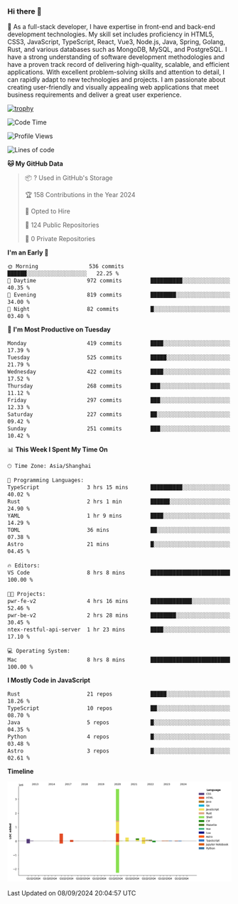 ### Hi there 👋

🌱 As a full-stack developer, I have expertise in front-end and back-end development technologies. My skill set includes proficiency in HTML5, CSS3, JavaScript, TypeScript, React, Vue3, Node.js, Java, Spring, Golang, Rust, and various databases such as MongoDB, MySQL, and PostgreSQL. I have a strong understanding of software development methodologies and have a proven track record of delivering high-quality, scalable, and efficient applications. With excellent problem-solving skills and attention to detail, I can rapidly adapt to new technologies and projects. I am passionate about creating user-friendly and visually appealing web applications that meet business requirements and deliver a great user experience.

[![trophy](https://github-profile-trophy.vercel.app/?username=elton&rank=SECRET,SSS,SS,S,AAA,AA,A&theme=onedark&no-frame=true&margin-w=10)](https://github.com/ryo-ma/github-profile-trophy)

<!--START_SECTION:waka-->
![Code Time](http://img.shields.io/badge/Code%20Time-1%2C398%20hrs%2011%20mins-blue)

![Profile Views](http://img.shields.io/badge/Profile%20Views-0-blue)

![Lines of code](https://img.shields.io/badge/From%20Hello%20World%20I%27ve%20Written-5.5%20million%20lines%20of%20code-blue)

**🐱 My GitHub Data** 

> 📦 ? Used in GitHub's Storage 
 > 
> 🏆 158 Contributions in the Year 2024
 > 
> 💼 Opted to Hire
 > 
> 📜 124 Public Repositories 
 > 
> 🔑 0 Private Repositories 
 > 
**I'm an Early 🐤** 

```text
🌞 Morning                536 commits         ██████░░░░░░░░░░░░░░░░░░░   22.25 % 
🌆 Daytime                972 commits         ██████████░░░░░░░░░░░░░░░   40.35 % 
🌃 Evening                819 commits         ████████░░░░░░░░░░░░░░░░░   34.00 % 
🌙 Night                  82 commits          █░░░░░░░░░░░░░░░░░░░░░░░░   03.40 % 
```
📅 **I'm Most Productive on Tuesday** 

```text
Monday                   419 commits         ████░░░░░░░░░░░░░░░░░░░░░   17.39 % 
Tuesday                  525 commits         █████░░░░░░░░░░░░░░░░░░░░   21.79 % 
Wednesday                422 commits         ████░░░░░░░░░░░░░░░░░░░░░   17.52 % 
Thursday                 268 commits         ███░░░░░░░░░░░░░░░░░░░░░░   11.12 % 
Friday                   297 commits         ███░░░░░░░░░░░░░░░░░░░░░░   12.33 % 
Saturday                 227 commits         ██░░░░░░░░░░░░░░░░░░░░░░░   09.42 % 
Sunday                   251 commits         ███░░░░░░░░░░░░░░░░░░░░░░   10.42 % 
```


📊 **This Week I Spent My Time On** 

```text
🕑︎ Time Zone: Asia/Shanghai

💬 Programming Languages: 
TypeScript               3 hrs 15 mins       ██████████░░░░░░░░░░░░░░░   40.02 % 
Rust                     2 hrs 1 min         ██████░░░░░░░░░░░░░░░░░░░   24.90 % 
YAML                     1 hr 9 mins         ████░░░░░░░░░░░░░░░░░░░░░   14.29 % 
TOML                     36 mins             ██░░░░░░░░░░░░░░░░░░░░░░░   07.38 % 
Astro                    21 mins             █░░░░░░░░░░░░░░░░░░░░░░░░   04.45 % 

🔥 Editors: 
VS Code                  8 hrs 8 mins        █████████████████████████   100.00 % 

🐱‍💻 Projects: 
pwr-fe-v2                4 hrs 16 mins       █████████████░░░░░░░░░░░░   52.46 % 
pwr-be-v2                2 hrs 28 mins       ████████░░░░░░░░░░░░░░░░░   30.45 % 
ntex-restful-api-server  1 hr 23 mins        ████░░░░░░░░░░░░░░░░░░░░░   17.10 % 

💻 Operating System: 
Mac                      8 hrs 8 mins        █████████████████████████   100.00 % 
```

**I Mostly Code in JavaScript** 

```text
Rust                     21 repos            █████░░░░░░░░░░░░░░░░░░░░   18.26 % 
TypeScript               10 repos            ██░░░░░░░░░░░░░░░░░░░░░░░   08.70 % 
Java                     5 repos             █░░░░░░░░░░░░░░░░░░░░░░░░   04.35 % 
Python                   4 repos             █░░░░░░░░░░░░░░░░░░░░░░░░   03.48 % 
Astro                    3 repos             █░░░░░░░░░░░░░░░░░░░░░░░░   02.61 % 
```



**Timeline**

![Lines of Code chart](https://raw.githubusercontent.com/elton/elton/main/assets/bar_graph.png)


 Last Updated on 08/09/2024 20:04:57 UTC
<!--END_SECTION:waka-->

<!--
**elton/elton** is a ✨ _special_ ✨ repository because its `README.md` (this file) appears on your GitHub profile.

Here are some ideas to get you started:

- 🔭 I’m currently working on ...
- 🌱 I’m currently learning ...
- 👯 I’m looking to collaborate on ...
- 🤔 I’m looking for help with ...
- 💬 Ask me about ...
- 📫 How to reach me: ...
- 😄 Pronouns: ...
- ⚡ Fun fact: ...
-->
